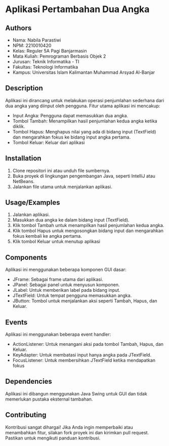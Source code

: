 
# Aplikasi Pertambahan Dua Angka

## Authors
- Nama: Nabila Parastiwi
- NPM: 2210010420
- Kelas: Reguler 5A Pagi Banjarmasin
- Mata Kuliah: Pemrograman Berbasis Objek 2
- Jurusan: Teknik Informatika - TI
- Fakultas: Teknologi Informatika
- Kampus: Universitas Islam Kalimantan Muhammad Arsyad Al-Banjar


## Description
Aplikasi ini dirancang untuk melakukan operasi penjumlahan sederhana dari dua angka yang diinput oleh pengguna. Fitur utama aplikasi ini mencakup:

- Input Angka: Pengguna dapat memasukkan dua angka.
- Tombol Tambah: Menampilkan hasil penjumlahan kedua angka ketika diklik.
- Tombol Hapus: Menghapus nilai yang ada di bidang input (TextField) dan mengarahkan fokus ke bidang input angka pertama.
- Tombol Keluar: Keluar dari aplikasi


## Installation
1. Clone repositori ini atau unduh file sumbernya.
2. Buka proyek di lingkungan pengembangan Java, seperti IntelliJ atau NetBeans.
3. Jalankan file utama untuk menjalankan aplikasi.

## Usage/Examples
1. Jalankan aplikasi.
2. Masukkan dua angka ke dalam bidang input (TextField).
3. Klik tombol Tambah untuk menampilkan hasil penjumlahan kedua angka.
4. Klik tombol Hapus untuk mengosongkan bidang input dan mengarahkan fokus kembali ke angka pertama.
5. Klik tombol Keluar untuk menutup aplikasi

## Components
Aplikasi ini menggunakan beberapa komponen GUI dasar:

- JFrame: Sebagai frame utama dari aplikasi.
- JPanel: Sebagai panel untuk menyusun komponen.
- JLabel: Untuk memberikan label pada bidang input.
- JTextField: Untuk tempat pengguna memasukkan angka.
- JButton: Tombol untuk menjalankan aksi seperti Tambah, Hapus, dan Keluar.
## Events
Aplikasi ini menggunakan beberapa event handler:

- ActionListener: Untuk menangani aksi pada tombol Tambah, Hapus, dan Keluar.
- KeyAdapter: Untuk membatasi input hanya angka pada JTextField.
- FocusListener: Untuk membersihkan JTextField ketika mendapatkan fokus

## Dependencies
Aplikasi ini dibangun menggunakan Java Swing untuk GUI dan tidak memerlukan pustaka eksternal tambahan.

## Contributing
Kontribusi sangat dihargai! Jika Anda ingin memperbaiki atau menambahkan fitur, silakan fork proyek ini dan kirimkan pull request. Pastikan untuk mengikuti panduan kontribusi.

